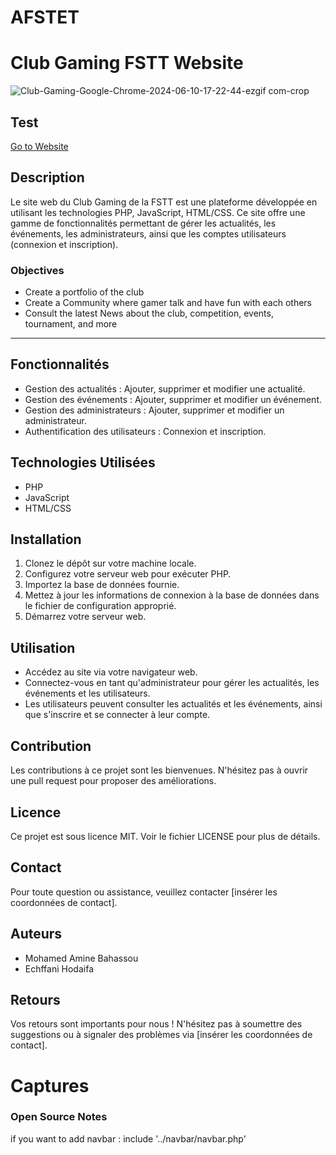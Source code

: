 # AFSTET
# Club Gaming FSTT Website

![Club-Gaming-Google-Chrome-2024-06-10-17-22-44-ezgif com-crop](https://github.com/Medamine-Bahassou/Club_Gaming_FSTT_Website/assets/146652318/7ca0609a-8954-4cbd-81e5-313f0fce1e25)


## Test 

[Go to Website](https://medaminebh.000webhostapp.com/home/home.php)

## Description
Le site web du Club Gaming de la FSTT est une plateforme développée en utilisant les technologies PHP, JavaScript, HTML/CSS. Ce site offre une gamme de fonctionnalités permettant de gérer les actualités, les événements, les administrateurs, ainsi que les comptes utilisateurs (connexion et inscription).

### Objectives
<ul>
  <li>Create a portfolio of the club</li>
  <li>Create a Community where gamer talk and have fun with each others</li>
  <li>Consult the latest News about the club, competition, events, tournament, and more</li>
</ul>
<hr>

## Fonctionnalités
- Gestion des actualités : Ajouter, supprimer et modifier une actualité.
- Gestion des événements : Ajouter, supprimer et modifier un événement.
- Gestion des administrateurs : Ajouter, supprimer et modifier un administrateur.
- Authentification des utilisateurs : Connexion et inscription.

## Technologies Utilisées
- PHP
- JavaScript
- HTML/CSS

## Installation
1. Clonez le dépôt sur votre machine locale.
2. Configurez votre serveur web pour exécuter PHP.
3. Importez la base de données fournie.
4. Mettez à jour les informations de connexion à la base de données dans le fichier de configuration approprié.
5. Démarrez votre serveur web.

## Utilisation
- Accédez au site via votre navigateur web.
- Connectez-vous en tant qu'administrateur pour gérer les actualités, les événements et les utilisateurs.
- Les utilisateurs peuvent consulter les actualités et les événements, ainsi que s'inscrire et se connecter à leur compte.

## Contribution
Les contributions à ce projet sont les bienvenues. N'hésitez pas à ouvrir une pull request pour proposer des améliorations.

## Licence
Ce projet est sous licence MIT. Voir le fichier LICENSE pour plus de détails.

## Contact
Pour toute question ou assistance, veuillez contacter [insérer les coordonnées de contact].

## Auteurs
- Mohamed Amine Bahassou
- Echffani Hodaifa

## Retours
Vos retours sont importants pour nous ! N'hésitez pas à soumettre des suggestions ou à signaler des problèmes via [insérer les coordonnées de contact].

# Captures
### Open Source Notes
if you want to add navbar : include '../navbar/navbar.php'

